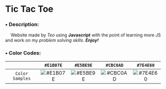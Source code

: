 # Tic Tac Toe

### &bullet; Description:
&emsp; Website made by *Teo* using **Javascript** with the point of learning more JS and work on my *problem solving skills*. ***Enjoy!***

### &bullet; Color Codes:

|       | `#E1B07E` | `#E5BE9E` | `#CBC0AD` | `#7E4E60` |
| :---: | :-------: | :-------: | :-------: | :-------: |
|   `Color Samples`   |   ![#E1B07E](https://via.placeholder.com/50/E1B07E/000000?text=+)   |   ![#E5BE9E](https://via.placeholder.com/50/E5BE9E/000000?text=+)   |   ![#CBC0AD](https://via.placeholder.com/50/CBC0AD/000000?text=+)   |   ![#7E4E60](https://via.placeholder.com/50/7E4E60/000000?text=+)   |
